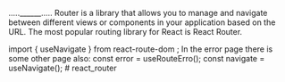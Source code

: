 .....______..... Router is a library that allows you to manage and navigate between different views or components in your application based on the URL. The most popular routing library for React is React Router.   

<!-- 
..... outlet :---- An Outlet should used in parent route elements to render their chiuld route elements. This allows nested UI to Show up when child routes are rendered. if the parent route matched exaclty, it will render a child index route or nothing if there is no index route..... 


<!-- <NavLink to="/" className={({ isActive}) => isActive ? "nav-link active" : "nav-link" }> Home <NavLink /> --> 

<!-- NavLink is used for define the link or make the active link in the navigation bar.... 

///// React Native //////  
 -->

<!---- NavLink to="/about" style={({isActive}) => return { color: isActive ? "red" : "black",}; 
}> 
about 
<NavLink/> 


<!------- HOW TO CREATE A ErrorPage in React >

<!----- useNAVIGATE HOOK IN RR ------!> 
<!--- useNavigate ---!> 
import { useNavigate } from react-route-dom ;



In the error page there is some other page also:

const error = useRouteErro();
const navigate = useNavigate();

<!--  navigation.state... --> 
<!-- idle - There is no navigation pending.. 
submitting- A router action is being called due to a form submission using POST,PUT,PATCH,DELETE
loading- The loaders for the next routers are bring called to render the next page......-->

<!-- to secure the api key from the outside world so we use the .env file.... --> 
<!----->#   r e a c t _ r o u t e r  
 
